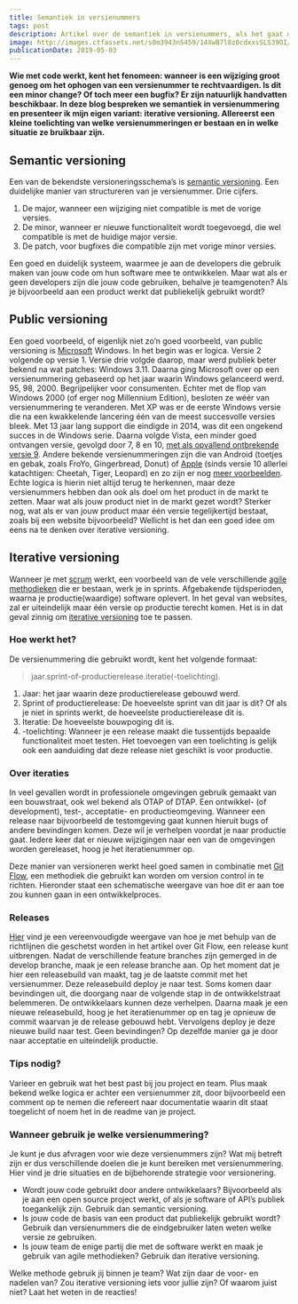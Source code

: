 ```yaml
---
title: Semantiek in versienummers
tags: post
description: Artikel over de semantiek in versienummers, als het gaat over softwareontwikkeling. Op 10 april 2019 gepubliceerd door [Computable](https://www.computable.nl/artikel/blogs/development/6615926/5260614/semantiek-in-versienummers.html).
image: http://images.ctfassets.net/s0m3943n5459/14XwB7l8z0cdxxsSLS39OI/e23f598c6ce07d529c3eac2aa4167a50/6615925.jpg
publicationDate: 2019-05-03
---
```

__Wie met code werkt, kent het fenomeen: wanneer is een wijziging groot genoeg om het ophogen van een versienummer te rechtvaardigen. Is dit een minor change? Of toch meer een bugfix? Er zijn natuurlijk handvatten beschikbaar. In deze blog bespreken we semantiek in versienummering en presenteer ik mijn eigen variant: iterative versioning.
Allereerst een kleine toelichting van welke versienummeringen er bestaan en in welke situatie ze bruikbaar zijn.__

## Semantic versioning
Een van de bekendste versioneringsschema’s is [semantic versioning](https://semver.org/).  Een duidelijke manier van structureren van je versienummer. Drie cijfers.

1. De major, wanneer een wijziging niet compatible is met de vorige versies.
2. De minor, wanneer er nieuwe functionaliteit wordt toegevoegd, die wel compatible is met de huidige major versie.
3. De patch, voor bugfixes die compatible zijn met vorige minor versies.

Een goed en duidelijk systeem, waarmee je aan de developers die gebruik maken van jouw code om hun software mee te ontwikkelen. Maar wat als er geen developers zijn die jouw code gebruiken, behalve je teamgenoten? Als je bijvoorbeeld aan een product werkt dat publiekelijk gebruikt wordt?

## Public versioning
Een goed voorbeeld, of eigenlijk niet zo’n goed voorbeeld, van public versioning is [Microsoft](https://www.computable.nl/bedrijfsprofiel/microsoft/23700/artikelen.html) Windows. In het begin was er logica. Versie 2 volgende op versie 1. Versie drie volgde daarop, maar werd publiek beter bekend na wat patches: Windows 3.11. Daarna ging Microsoft over op een versienummering gebaseerd op het jaar waarin Windows gelanceerd werd. 95, 98, 2000. Begrijpelijker voor consumenten. Echter met de flop van Windows 2000 (of erger nog Millennium Edition), besloten ze wéér van versienummering te veranderen. Met XP was er de eerste Windows versie die na een kwakkelende lancering één van de meest succesvolle versies bleek. Met 13 jaar lang support die eindigde in 2014, was dit een ongekend succes in de Windows serie. Daarna volgde Vista, een minder goed ontvangen versie, gevolgd door 7, 8 en 10, [met als opvallend ontbrekende versie 9](https://www.extremetech.com/computing/191279-why-is-it-called-windows-10-not-windows-9). Andere bekende versienummeringen zijn die van Android (toetjes en gebak, zoals FroYo, Gingerbread, Donut) of [Apple](https://www.computable.nl/bedrijfsprofiel/apple/195514/artikelen.html) (sinds versie 10 allerlei katachtigen: Cheetah, Tiger, Leopard) en zo zijn er nog [meer voorbeelden](https://royal.pingdom.com/2010/05/27/the-developer-obsession-with-code-names-114-interesting-examples/). Echte logica is hierin niet altijd terug te herkennen, maar deze versienummers hebben dan ook als doel om het product in de markt te zetten. Maar wat als jouw product niet in de markt gezet wordt? Sterker nog, wat als er van jouw product maar één versie tegelijkertijd bestaat, zoals bij een website bijvoorbeeld? Wellicht is het dan een goed idee om eens na te denken over iterative versioning.

## Iterative versioning
Wanneer je met [scrum](https://www.computable.nl/keyword/scrum/3238243/artikelen.html) werkt, een voorbeeld van de vele verschillende [agile methodieken](https://agilescrumgroup.nl/wat-is-agile/) die er bestaan, werk je in sprints. Afgebakende tijdsperioden, waarna je productie(waardige) software oplevert. In het geval van websites, zal er uiteindelijk maar één versie op productie terecht komen. Het is in dat geval zinnig om [iterative versioning](https://itver.org/) toe te passen.

### Hoe werkt het?
De versienummering die gebruikt wordt, kent het volgende formaat:
> jaar.sprint-of-productierelease.iteratie(-toelichting).

1. Jaar: het jaar waarin deze productierelease gebouwd werd.
2. Sprint of productierelease: De hoeveelste sprint van dit jaar is dit? Of als je niet in sprints werkt, de hoeveelste productierelease dit is.
3. Iteratie: De hoeveelste bouwpoging dit is.
4. -toelichting: Wanneer je een release maakt die tussentijds bepaalde functionaliteit moet testen. Het toevoegen van een toelichting is gelijk ook een aanduiding dat deze release niet geschikt is voor productie.

### Over iteraties
In veel gevallen wordt in professionele omgevingen gebruik gemaakt van een bouwstraat, ook wel bekend als OTAP of DTAP. Een ontwikkel- (of development), test-, acceptatie- en productieomgeving. Wanneer een release naar bijvoorbeeld de testomgeving gaat kunnen hieruit bugs of andere bevindingen komen. Deze wil je verhelpen voordat je naar productie gaat. Iedere keer dat er nieuwe wijzigingen naar een van de omgevingen worden gereleaset, hoog je het iteratienummer op.

Deze manier van versioneren werkt heel goed samen in combinatie met [Git Flow](https://nvie.com/posts/a-successful-git-branching-model/), een methodiek die gebruikt kan worden om version control in te richten. Hieronder staat een schematische weergave van hoe dit er aan toe zou kunnen gaan in een ontwikkelproces.

### Releases
[Hier](https://itver.org/images/iterative-versioning-2019-01-02.png) vind je een vereenvoudigde weergave van hoe je met behulp van de richtlijnen die geschetst worden in het artikel over Git Flow, een release kunt uitbrengen. Nadat de verschillende feature branches zijn gemerged in de develop branche, maak je een release branche aan. Op het moment dat je hier een releasebuild van maakt, tag je de laatste commit met het versienummer. Deze releasebuild deploy je naar test. Soms komen daar bevindingen uit, die doorgang naar de volgende stap in de ontwikkelstraat belemmeren. De ontwikkelaars kunnen deze verhelpen. Daarna maak je een nieuwe releasebuild, hoog je het iteratienummer op en tag je opnieuw de commit waarvan je de release gebouwd hebt. Vervolgens deploy je deze nieuwe build naar test. Geen bevindingen? Op dezelfde manier ga je door naar acceptatie en uiteindelijk productie.

### Tips nodig?
Varieer en gebruik wat het best past bij jou project en team. Plus maak bekend welke logica er achter een versienummer zit, door bijvoorbeeld een comment op te nemen die refereert naar documentatie waarin dit staat toegelicht of noem het in de readme van je project.

### Wanneer gebruik je welke versienummering?
Je kunt je dus afvragen voor wie deze versienummers zijn? Wat mij betreft zijn er dus verschillende doelen die je kunt bereiken met versienummering. Hier vind je drie situaties en de bijbehorende strategie voor versionering.

- Wordt jouw code gebruikt door andere ontwikkelaars? Bijvoorbeeld als je aan een open source project werkt, of als je software of API’s publiek toegankelijk zijn. Gebruik dan semantic versioning.
- Is jouw code de basis van een product dat publiekelijk gebruikt wordt? Gebruik dan versienummers die de eindgebruiker laten weten welke versie ze gebruiken.
- Is jouw team de enige partij die met de software werkt en maak je gebruik van agile methodieken? Gebruik dan iterative versioning.

Welke methode gebruik jij binnen je team? Wat zijn daar de voor- en nadelen van? Zou iterative versioning iets voor jullie zijn? Of waarom juist niet? Laat het weten in de reacties!